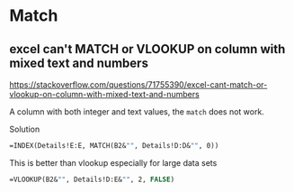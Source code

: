 # Match

## excel can't MATCH or VLOOKUP on column with mixed text and numbers
https://stackoverflow.com/questions/71755390/excel-cant-match-or-vlookup-on-column-with-mixed-text-and-numbers

A column with both integer and text values, the `match` does not work.

Solution
```vb
=INDEX(Details!E:E, MATCH(B2&"", Details!D:D&"", 0))
```

This is better than vlookup especially for large data sets
```vb
=VLOOKUP(B2&"", Details!D:E&"", 2, FALSE)
```
